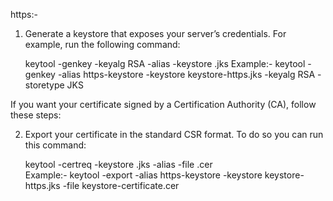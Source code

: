 https:- 

1. Generate a keystore that exposes your server’s credentials.
    For example, run the following command:

      keytool -genkey -keyalg RSA -alias <key-alias> -keystore <keystore-name>.jks
    Example:- 
        keytool -genkey -alias https-keystore -keystore keystore-https.jks -keyalg RSA -storetype JKS
  
  
  
  
If you want your certificate signed by a Certification Authority (CA), follow these steps:

2.  Export your certificate in the standard CSR format. To do so you can run this command:

      keytool -certreq -keystore <keystore-name>.jks -alias <key-alias> -file <certificate-name>.cer  
   Example:-
        keytool -export -alias https-keystore -keystore keystore-https.jks -file keystore-certificate.cer
